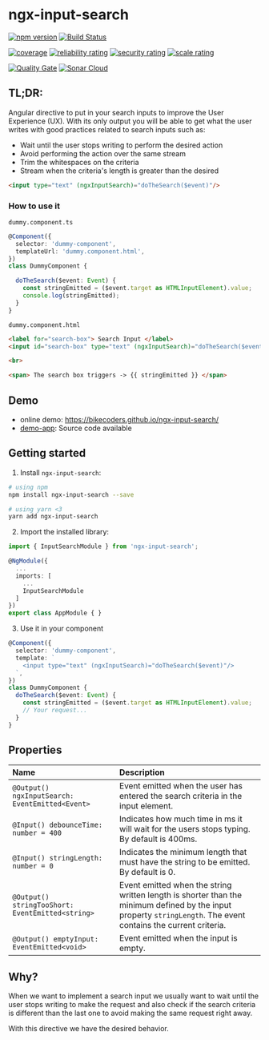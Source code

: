 # ngx-input-search

[![npm version](https://badge.fury.io/js/ngx-input-search.svg)](https://badge.fury.io/js/ngx-input-search) [![Build Status](https://travis-ci.org/bikecoders/ngx-input-search.svg?branch=master)](https://travis-ci.org/bikecoders/ngx-input-search)

[![coverage](https://sonarcloud.io/api/project_badges/measure?project=bikecoders_ngx-input-search&metric=coverage)](https://sonarcloud.io/dashboard?id=bikecoders_ngx-input-search) [![reliability rating](https://sonarcloud.io/api/project_badges/measure?project=bikecoders_ngx-input-search&metric=reliability_rating)](https://sonarcloud.io/dashboard?id=bikecoders_ngx-input-search) [![security rating](https://sonarcloud.io/api/project_badges/measure?project=bikecoders_ngx-input-search&metric=security_rating)](https://sonarcloud.io/dashboard?id=bikecoders_ngx-input-search) [![scale rating](https://sonarcloud.io/api/project_badges/measure?project=bikecoders_ngx-input-search&metric=sqale_rating)](https://sonarcloud.io/dashboard?id=bikecoders_ngx-input-search)

[![Quality Gate](https://sonarcloud.io/api/project_badges/quality_gate?project=bikecoders_ngx-input-search)](https://sonarcloud.io/dashboard?id=bikecoders_ngx-input-search)  [![Sonar Cloud](https://sonarcloud.io/images/project_badges/sonarcloud-white.svg)](https://sonarcloud.io/dashboard?id=bikecoders_ngx-input-search)

## TL;DR:

Angular directive to put in your search inputs to improve the User Experience (UX).
With its only output you will be able to get what the user writes with good practices related to search inputs such as:

- Wait until the user stops writing to perform the desired action
- Avoid performing the action over the same stream
- Trim the whitespaces on the criteria
- Stream when the criteria's length is greater than the desired


```html
<input type="text" (ngxInputSearch)="doTheSearch($event)"/>
```


### How to use it
`dummy.component.ts`
```ts
@Component({
  selector: 'dummy-component',
  templateUrl: 'dummy.component.html',
})
class DummyComponent {

  doTheSearch($event: Event) {
    const stringEmitted = ($event.target as HTMLInputElement).value;
    console.log(stringEmitted);
  }
}
```


`dummy.component.html`
```html
<label for="search-box"> Search Input </label>
<input id="search-box" type="text" (ngxInputSearch)="doTheSearch($event)"/>

<br>

<span> The search box triggers -> {{ stringEmitted }} </span>
```

## Demo
- online demo: https://bikecoders.github.io/ngx-input-search/
- [demo-app](https://github.com/bikecoders/ngx-input-search/tree/master/src): Source code available


## Getting started

1. Install `ngx-input-search`:

```bash
# using npm
npm install ngx-input-search --save

# using yarn <3
yarn add ngx-input-search
```

2. Import the installed library:

```ts
import { InputSearchModule } from 'ngx-input-search';

@NgModule({
  ...
  imports: [
    ...
    InputSearchModule
  ]
})
export class AppModule { }
```

3. Use it in your component

```ts
@Component({
  selector: 'dummy-component',
  template: `
    <input type="text" (ngxInputSearch)="doTheSearch($event)"/>
  `,
})
class DummyComponent {
  doTheSearch($event: Event) {
    const stringEmitted = ($event.target as HTMLInputElement).value;
    // Your request...
  }
}
```

## Properties

| Name  | Description |
| :---- | :---------- |
| `@Output() ngxInputSearch: EventEmitted<Event>` | Event emitted when the user has entered the search criteria in the input element. |
| `@Input() debounceTime: number = 400` | Indicates how much time in ms it will wait for the users stops typing. By default is 400ms. |
| `@Input() stringLength: number = 0` | Indicates the minimum length that must have the string to be emitted. By default is 0. |
| `@Output() stringTooShort: EventEmitted<string>` | Event emitted when the string written length is shorter than the minimum defined by the input property `stringLength`. The event contains the current criteria. |
| `@Output() emptyInput: EventEmitted<void>` | Event emitted when the input is empty. |


## Why?

When we want to implement a search input we usually want to wait until the user stops writing to make the request and also check if the search criteria is different than the last one to avoid making the same request right away.

With this directive we have the desired behavior.
